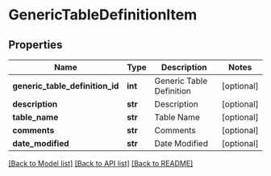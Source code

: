 # GenericTableDefinitionItem

## Properties
Name | Type | Description | Notes
------------ | ------------- | ------------- | -------------
**generic_table_definition_id** | **int** | Generic Table Definition | [optional] 
**description** | **str** | Description | [optional] 
**table_name** | **str** | Table Name | [optional] 
**comments** | **str** | Comments | [optional] 
**date_modified** | **str** | Date Modified | [optional] 

[[Back to Model list]](../README.md#documentation-for-models) [[Back to API list]](../README.md#documentation-for-api-endpoints) [[Back to README]](../README.md)


